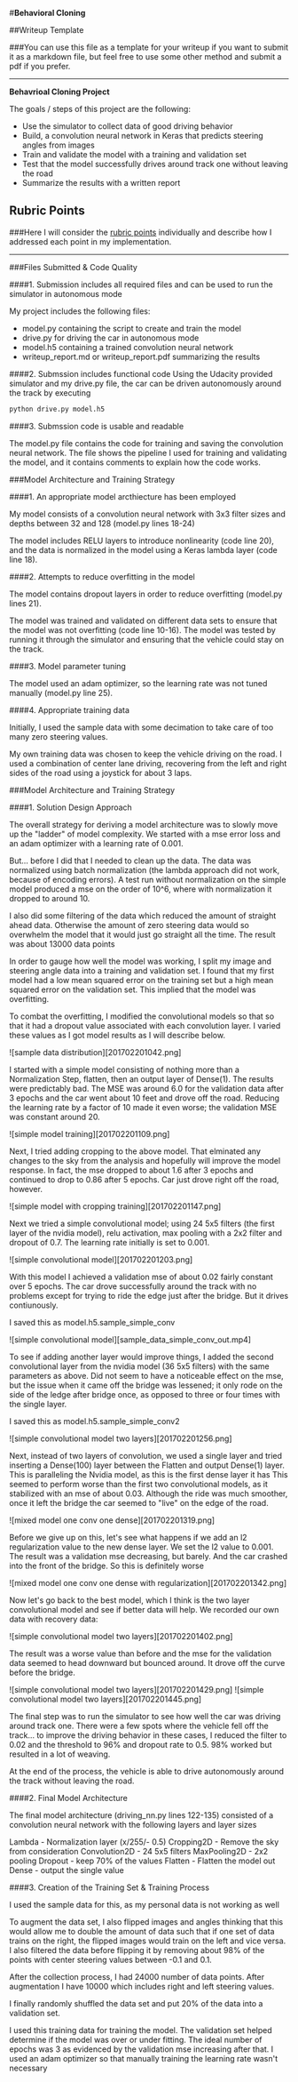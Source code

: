 #**Behavioral Cloning** 

##Writeup Template

###You can use this file as a template for your writeup if you want to submit it as a markdown file, but feel free to use some other method and submit a pdf if you prefer.

---

**Behavrioal Cloning Project**

The goals / steps of this project are the following:
* Use the simulator to collect data of good driving behavior
* Build, a convolution neural network in Keras that predicts steering angles from images
* Train and validate the model with a training and validation set
* Test that the model successfully drives around track one without leaving the road
* Summarize the results with a written report


[//]: # (Image References)

[image1]: ./examples/placeholder.png "Model Visualization"
[image2]: ./examples/placeholder.png "Grayscaling"
[image3]: ./examples/placeholder_small.png "Recovery Image"
[image4]: ./examples/placeholder_small.png "Recovery Image"
[image5]: ./examples/placeholder_small.png "Recovery Image"
[image6]: ./examples/placeholder_small.png "Normal Image"
[image7]: ./examples/placeholder_small.png "Flipped Image"

## Rubric Points
###Here I will consider the [rubric points](https://review.udacity.com/#!/rubrics/432/view) individually and describe how I addressed each point in my implementation.  

---
###Files Submitted & Code Quality

####1. Submission includes all required files and can be used to run the simulator in autonomous mode

My project includes the following files:
* model.py containing the script to create and train the model
* drive.py for driving the car in autonomous mode
* model.h5 containing a trained convolution neural network 
* writeup_report.md or writeup_report.pdf summarizing the results

####2. Submssion includes functional code
Using the Udacity provided simulator and my drive.py file, the car can be driven autonomously around the track by executing 
```sh
python drive.py model.h5
```

####3. Submssion code is usable and readable

The model.py file contains the code for training and saving the convolution neural network. The file shows the pipeline I used for training and validating the model, and it contains comments to explain how the code works.

###Model Architecture and Training Strategy

####1. An appropriate model arcthiecture has been employed

My model consists of a convolution neural network with 3x3 filter sizes and depths between 32 and 128 (model.py lines 18-24) 

The model includes RELU layers to introduce nonlinearity (code line 20), and the data is normalized in the model using a Keras lambda layer (code line 18). 

####2. Attempts to reduce overfitting in the model

The model contains dropout layers in order to reduce overfitting (model.py lines 21). 

The model was trained and validated on different data sets to ensure that the model was not overfitting (code line 10-16). The model was tested by running it through the simulator and ensuring that the vehicle could stay on the track.

####3. Model parameter tuning

The model used an adam optimizer, so the learning rate was not tuned manually (model.py line 25).

####4. Appropriate training data

Initially, I used the sample data with some decimation to take care of too many zero steering values.

My own training data was chosen to keep the vehicle driving on the road. I used a combination of center lane driving, recovering from the left and right sides of the road using a joystick for about 3 laps.


###Model Architecture and Training Strategy

####1. Solution Design Approach

The overall strategy for deriving a model architecture was to slowly move up the "ladder" of model complexity. We started with a mse error loss and an adam optimizer with a learning rate of 0.001. 

But... before I did that I needed to clean up the data. The data was normalized using batch normalization (the lambda approach did not work, because of encoding errors). A test run without normalization on the simple model produced a mse on the order of 10^6, where with normalization it dropped to around 10.

I also did some filtering of the data which reduced the amount of straight ahead data. Otherwise the amount of zero steering data would so overwhelm the model that it would just go straight all the time. The result was about 13000 data points

In order to gauge how well the model was working, I split my image and steering angle data into a training and validation set. I found that my first model had a low mean squared error on the training set but a high mean squared error on the validation set. This implied that the model was overfitting. 

To combat the overfitting, I modified the convolutional models so that so that it had a dropout value associated with each convolution layer. I varied these values as I got model results as I will describe below.

![sample data distribution][201702201042.png]

I started with a simple model consisting of nothing more than a  Normalization Step, flatten, then an output layer of Dense(1). The results were predictably bad. The MSE was around 6.0 for the validation data after 3 epochs and the car went about 10 feet and drove off the road. Reducing the learning rate by a factor of 10 made it even worse; the validation MSE was constant around 20.

![simple model training][201702201109.png]

Next, I tried adding cropping to the above model. That elminated any changes to the sky from the analysis and hopefully will improve the model response. In fact, the mse dropped to about 1.6 after 3 epochs and continued to drop to 0.86 after 5 epochs. Car just drove right off the road, however.

![simple model with cropping training][201702201147.png]

Next we tried a simple convolutional model; using 24 5x5 filters (the first layer of the nvidia model), relu activation, max pooling with a 2x2 filter and dropout of 0.7. The learning rate initially is set to 0.001.

![simple convolutional model][201702201203.png]

With this model I achieved a validation mse of about 0.02 fairly constant over 5 epochs. The car drove successfully around the track with no problems except for trying to ride the edge just after the bridge. But it drives contiunously. 

I saved this as model.h5.sample_simple_conv

![simple convolutional model][sample_data_simple_conv_out.mp4]

To see if adding another layer would improve things, I added the second convolutional layer from the nvidia model (36 5x5 filters) with the same parameters as above. Did not seem to have a noticeable effect on the mse, but the issue when it came off the bridge was lessened; it only rode on the side of the ledge after bridge once, as opposed to three or four times with the single layer.

I saved this as model.h5.sample_simple_conv2

![simple convolutional model two layers][201702201256.png]

Next, instead of two layers of convolution, we used a single layer and tried inserting a Dense(100) layer between the Flatten and output Dense(1) layer. This is paralleling the Nvidia model, as this is the first dense layer it has This seemed to perform worse than the first two convolutional models, as it stabilized with an mse of about 0.03. Although the ride was much smoother, once it left the bridge the car seemed to "live" on the edge of the road.

![mixed model one conv one dense][201702201319.png]

Before we give up on this, let's see what happens if we add an l2 regularization value to the new dense layer. We set the l2 value to 0.001. The result was a validation mse decreasing, but barely. And the car crashed into the front of the bridge. So this is definitely worse

![mixed model one conv one dense with regularization][201702201342.png]

Now let's go back to the best model, which I think is the two layer convolutional model and see if better data will help. We recorded our own data with recovery data:

![simple convolutional model two layers][201702201402.png]

The result was a worse value than before and the mse for the validation data seemed to head downward but bounced around. It drove off the curve before the bridge.

![simple convolutional model two layers][201702201429.png]
![simple convolutional model two layers][201702201445.png]


The final step was to run the simulator to see how well the car was driving around track one. There were a few spots where the vehicle fell off the track... to improve the driving behavior in these cases, I reduced the filter to 0.02 and the threshold to 96% and dropout rate to 0.5. 98% worked but resulted in a lot of weaving.

At the end of the process, the vehicle is able to drive autonomously around the track without leaving the road.

####2. Final Model Architecture

The final model architecture (driving_nn.py lines 122-135) consisted of a convolution neural network with the following layers and layer sizes 

Lambda - Normalization layer (x/255/- 0.5)
Cropping2D - Remove the sky from consideration
Convolution2D - 24 5x5 filters
MaxPooling2D - 2x2 pooling
Dropout - keep 70% of the values
Flatten - Flatten the model out
Dense - output the single value

####3. Creation of the Training Set & Training Process

I used the sample data for this, as my personal data is not working as well

To augment the data set, I also flipped images and angles thinking that this would allow me to double the amount of data such that if one set of data trains on the right, the flipped images would train on the left and vice versa. I also filtered the data before flipping it by removing about 98% of the points with center steering values between -0.1 and 0.1.

After the collection process, I had 24000 number of data points. After augmentation I have 10000 which includes right and left steering values.

I finally randomly shuffled the data set and put 20% of the data into a validation set. 

I used this training data for training the model. The validation set helped determine if the model was over or under fitting. The ideal number of epochs was 3 as evidenced by the validation mse increasing after that. I used an adam optimizer so that manually training the learning rate wasn't necessary
